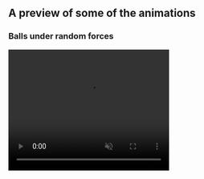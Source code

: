 ## A preview of some of the animations

### Balls under random forces

<video width="320" height="240" style="width: 320px; height: 240px;" src="https://user-images.githubusercontent.com/23312366/140524781-7dffe194-7287-4d5d-a1e6-e5be02886237.mp4" autoplay muted />

### Random walker

<video width="250" height="250" style="width: 250px; height: 250px;" src="https://user-images.githubusercontent.com/23312366/140528257-c5d18b1e-43c2-4b4b-89b7-9e26ed6e0cf1.mp4" autoplay muted />

